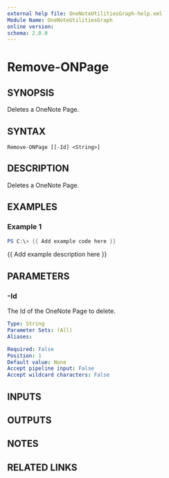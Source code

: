 ```yaml
---
external help file: OneNoteUtilitiesGraph-help.xml
Module Name: OneNoteUtilitiesGraph
online version:
schema: 2.0.0
---
```


# Remove-ONPage

## SYNOPSIS
Deletes a OneNote Page.

## SYNTAX

```
Remove-ONPage [[-Id] <String>]
```

## DESCRIPTION
Deletes a OneNote Page.

## EXAMPLES

### Example 1
```powershell
PS C:\> {{ Add example code here }}
```

{{ Add example description here }}

## PARAMETERS

### -Id
The Id of the OneNote Page to delete.

```yaml
Type: String
Parameter Sets: (All)
Aliases:

Required: False
Position: 1
Default value: None
Accept pipeline input: False
Accept wildcard characters: False
```

## INPUTS

## OUTPUTS

## NOTES

## RELATED LINKS
